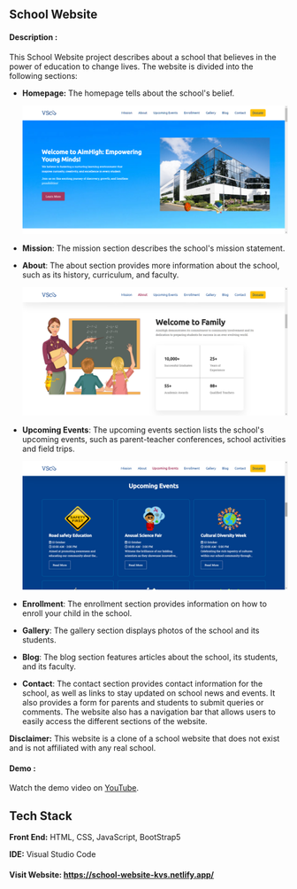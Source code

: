 
## School Website

#### Description : 

This School Website project describes about a school that believes in the power of education to change lives. The website is divided into the following sections:

- **Homepage:** The homepage tells about the school's belief.
  
  ![screenshot](SchoolWebsite.png)
  
- **Mission**: The mission section describes the school's mission statement.
- **About**: The about section provides more information about the school, such as its history, curriculum, and faculty.

  ![screenshot](School%20Website(2).png)
  
- **Upcoming Events**: The upcoming events section lists the school's upcoming events, such as parent-teacher conferences, school activities and field trips.

  ![screenshot](School%20Website(3).png)
  
- **Enrollment**: The enrollment section provides information on how to enroll your child in the school.
- **Gallery**: The gallery section displays photos of the school and its students.
- **Blog**: The blog section features articles about the school, its students, and its faculty.
- **Contact**: The contact section provides contact information for the school, as well as links to stay updated on school news and events. It also provides a form for parents and students to submit queries or comments.
The website also has a navigation bar that allows users to easily access the different sections of the website.

**Disclaimer:** This website is a clone of a school website that does not exist and is not affiliated with any real school.

#### Demo : 
Watch the demo video on [YouTube](https://youtu.be/35CFh96NPL0).


## Tech Stack

**Front End:** HTML, CSS, JavaScript, BootStrap5

**IDE:** Visual Studio Code

#### Visit Website: https://school-website-kvs.netlify.app/

